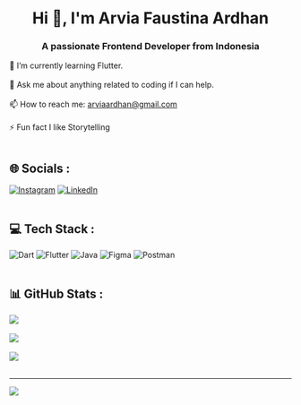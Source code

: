 <div align="center">
  <h1>
    Hi 👋, I'm Arvia Faustina Ardhan
  </h1>
  <h3>
    A passionate Frontend Developer from Indonesia
  </h3>
</div>

🌱 I’m currently learning Flutter. <br/> <br/>
💬 Ask me about anything related to coding if I can help. <br/> <br/>
📫 How to reach me: arviaardhan@gmail.com <br/> <br/>
⚡ Fun fact I like Storytelling <br/> <br/>

## 🌐 Socials :
[![Instagram](https://img.shields.io/badge/Instagram-%23E4405F.svg?logo=Instagram&logoColor=white)](https://www.instagram.com/arvia_ardhan) [![LinkedIn](https://img.shields.io/badge/LinkedIn-%230077B5.svg?logo=linkedin&logoColor=white)](https://www.linkedin.com/in/arvia-faustina-ardhan-a1a0252a5/) <br/> <br/> 

## 💻 Tech Stack :
![Dart](https://img.shields.io/badge/dart-%230175C2.svg?style=for-the-badge&logo=dart&logoColor=white) ![Flutter](https://img.shields.io/badge/Flutter-%2302569B.svg?style=for-the-badge&logo=Flutter&logoColor=white) ![Java](https://img.shields.io/badge/java-%23ED8B00.svg?style=for-the-badge&logo=openjdk&logoColor=white) ![Figma](https://img.shields.io/badge/figma-%23F24E1E.svg?style=for-the-badge&logo=figma&logoColor=white) ![Postman](https://img.shields.io/badge/Postman-FF6C37?style=for-the-badge&logo=postman&logoColor=white) <br/> <br/>

## 📊 GitHub Stats :
![](https://github-readme-stats.vercel.app/api/top-langs/?username=Arviaardhan&theme=swift&hide_border=false&include_all_commits=true&count_private=false&layout=compact) <br/> <br/>
![](https://github-readme-stats.vercel.app/api?username=Arviaardhan&theme=swift&hide_border=false&include_all_commits=true&count_private=false) <br/> <br/>
![](https://github-readme-streak-stats.herokuapp.com/?user=Arviaardhan&theme=swift&hide_border=false) <br/> <br/>



---
[![](https://visitcount.itsvg.in/api?id=Arviaardhan&icon=0&color=12)](https://visitcount.itsvg.in)

<!-- Proudly created with GPRM ( https://gprm.itsvg.in ) -->
